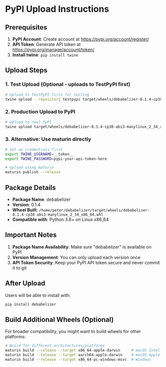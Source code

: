 # PyPI Upload Instructions

## Prerequisites
1. **PyPI Account**: Create account at https://pypi.org/account/register/
2. **API Token**: Generate API token at https://pypi.org/manage/account/token/
3. **Install twine**: `pip install twine`

## Upload Steps

### 1. Test Upload (Optional - uploads to TestPyPI first)
```bash
# Upload to TestPyPI first for testing
twine upload --repository testpypi target/wheels/debabelizer-0.1.4-cp38-abi3-manylinux_2_34_x86_64.whl
```

### 2. Production Upload to PyPI
```bash
# Upload to real PyPI
twine upload target/wheels/debabelizer-0.1.4-cp38-abi3-manylinux_2_34_x86_64.whl
```

### 3. Alternative: Use maturin directly
```bash
# Set up credentials first
export TWINE_USERNAME=__token__
export TWINE_PASSWORD=pypi-your-api-token-here

# Upload using maturin
maturin publish --release
```

## Package Details
- **Package Name**: debabelizer
- **Version**: 0.1.4
- **Wheel Built**: `/home/peter/debabelizer/target/wheels/debabelizer-0.1.4-cp38-abi3-manylinux_2_34_x86_64.whl`
- **Compatible with**: Python 3.8+ on Linux x86_64

## Important Notes
1. **Package Name Availability**: Make sure "debabelizer" is available on PyPI
2. **Version Management**: You can only upload each version once
3. **API Token Security**: Keep your PyPI API token secure and never commit it to git

## After Upload
Users will be able to install with:
```bash
pip install debabelizer
```

## Build Additional Wheels (Optional)
For broader compatibility, you might want to build wheels for other platforms:
```bash
# Build for different architectures/platforms
maturin build --release --target x86_64-apple-darwin     # macOS Intel
maturin build --release --target aarch64-apple-darwin    # macOS Apple Silicon  
maturin build --release --target x86_64-pc-windows-msvc  # Windows
```